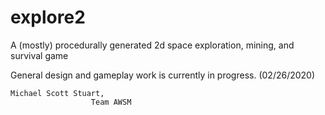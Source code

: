 # explore2
  A (mostly) procedurally generated 2d space exploration, mining, and survival game

  General design and gameplay work is currently in progress. (02/26/2020)

    Michael Scott Stuart,
                      Team AWSM
